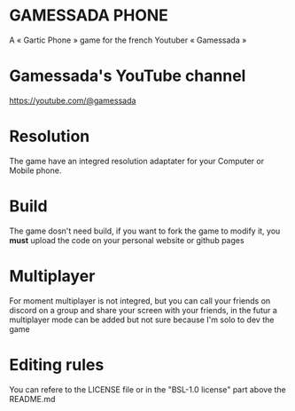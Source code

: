 # GAMESSADA PHONE
A « Gartic Phone » game for the french Youtuber « Gamessada »

# Gamessada's YouTube channel

https://youtube.com/@gamessada

# Resolution


The game have an integred resolution adaptater for your Computer or Mobile phone.

# Build

The game dosn't need build, if you want to fork the game to modify it, you **must** upload the code on your personal website or github pages

# Multiplayer

For moment multiplayer is not integred, but you can call your friends on discord on a group and share your screen with your friends,
in the futur a multiplayer mode can be added but not sure because I'm solo to dev the game

# Editing rules

You can refere to the LICENSE file or in the "BSL-1.0 license" part above the README.md
